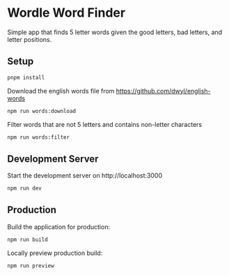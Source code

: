 # Wordle Word Finder

Simple app that finds 5 letter words given the good letters, bad letters, and letter positions.

## Setup

```bash
pnpm install
```

Download the english words file from https://github.com/dwyl/english-words

```bash
npm run words:download
```

Filter words that are not 5 letters and contains non-letter characters

```bash
npm run words:filter
```

## Development Server

Start the development server on http://localhost:3000

```bash
npm run dev
```

## Production

Build the application for production:

```bash
npm run build
```

Locally preview production build:

```bash
npm run preview
```
